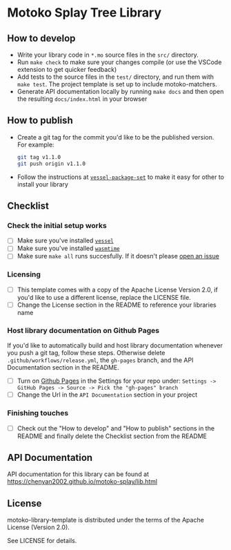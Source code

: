 # Motoko Splay Tree Library

## How to develop

- Write your library code in `*.mo` source files in the `src/` directory.
- Run `make check` to make sure your changes compile (or use the
  VSCode extension to get quicker feedback)
- Add tests to the source files in the `test/` directory, and run them
  with `make test`. The project template is set up to include
  motoko-matchers.
- Generate API documentation locally by running `make docs` and then
  open the resulting `docs/index.html` in your browser

## How to publish

- Create a git tag for the commit you'd like to be the published
  version. For example:
  ```bash
  git tag v1.1.0
  git push origin v1.1.0
  ```
- Follow the instructions at
  [`vessel-package-set`](https://github.com/dfinity/vessel-package-set)
  to make it easy for other to install your library


## Checklist

### Check the initial setup works
- [ ] Make sure you've installed [`vessel`](https://github.com/dfinity/vessel)
- [ ] Make sure you've installed [`wasmtime`](https://wasmtime.dev/)
- [ ] Make sure `make all` runs succesfully. If it doesn't please [open an issue](https://github.com/kritzcreek/motoko-library-template)

### Licensing
- [ ] This template comes with a copy of the Apache License Version
      2.0, if you'd like to use a different license, replace the
      LICENSE file.
- [ ] Change the License section in the README to reference your
      libraries name

### Host library documentation on Github Pages

If you'd like to automatically build and host library documentation
whenever you push a git tag, follow these steps. Otherwise delete
`.github/workflows/release.yml`, the `gh-pages` branch, and the API Documentation section in the README.

- [ ] Turn on [Github Pages](https://pages.github.com/) in the Settings for your repo under:
      `Settings -> GitHub Pages -> Source -> Pick the "gh-pages" branch`
- [ ] Change the Url in the `API Documentation` section in your project

### Finishing touches
- [ ] Check out the "How to develop" and "How to publish" sections in the
      README and finally delete the Checklist section from the
      README

## API Documentation

API documentation for this library can be found at https://chenyan2002.github.io/motoko-splay/lib.html

## License

motoko-library-template is distributed under the terms of the Apache License (Version 2.0).

See LICENSE for details.
